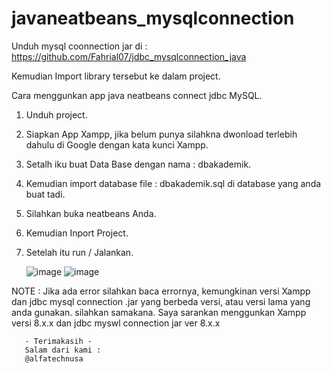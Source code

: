 # javaneatbeans_mysqlconnection

Unduh mysql coonnection jar di : https://github.com/Fahrial07/jdbc_mysqlconnection_java

Kemudian Import library tersebut ke dalam project.

Cara menggunkan app java neatbeans connect jdbc MySQL.

1. Unduh project.
2. Siapkan App Xampp, jika belum punya silahkna dwonload terlebih dahulu di Google dengan kata kunci Xampp.
3. Setalh iku buat Data Base dengan nama : dbakademik.
4. Kemudian import database file : dbakademik.sql di database yang anda buat tadi.
5. Silahkan buka neatbeans Anda.
6. Kemudian Inport Project.
7. Setelah itu run / Jalankan.

      ![image](https://user-images.githubusercontent.com/59271553/140270334-77887a71-c9ef-43eb-9bb2-8f3b21d814f9.png)
       ![image](https://user-images.githubusercontent.com/59271553/140270362-27b800a8-c948-4176-a99c-b8cc91132429.png)

NOTE : Jika ada error silahkan baca errornya, kemungkinan versi Xampp dan jdbc mysql connection .jar yang berbeda versi, atau versi lama yang anda gunakan. silahkan samakana.
       Saya sarankan menggunkan Xampp versi 8.x.x dan jdbc myswl connection jar ver 8.x.x
       
       

       
       - Terimakasih -
       Salam dari kami :
       @alfatechnusa
